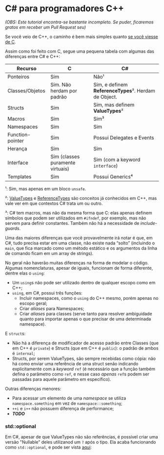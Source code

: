 C# para programadores C++
=========================

_(OBS: Este tutorial encontra-se bastante incompleto. Se puder, ficaremos
  gratos em receber um Pull Request seu)_

Se você veio de C++, o caminho é bem mais simples quanto
[se você viesse de C](from-c.md).

Assim como foi feito com C, segue uma pequena tabela com algumas das diferenças
entre C# e C++:

| Recurso          | C                                | C#                                                        |
|------------------|----------------------------------|-----------------------------------------------------------|
| Ponteiros        | Sim                              | Não¹                                                      |
| Classes/Objetos  | Sim. Não herdam por padrão       | Sim, e definem **ReferenceTypes**². Herdam de Object.     |
| Structs          | Sim                              | Sim, mas definem **ValueTypes**²                          |
| Macros           | Sim                              | Sim³                                                      |
| Namespaces       | Sim                              | Sim                                                       |
| Function-pointer | Sim                              | Possui Delegates e Events                                 |
| Herança          | Sim                              | Sim                                                       |
| Interface        | Sim (classes puramente virtuais) | Sim (com a keyword `interface`)                           |
| Templates        | Sim                              | Possui Generics⁴                                          |

¹: Sim, mas apenas em um bloco `unsafe`.

²: [ValueTypes](https://msdn.microsoft.com/en-us/library/s1ax56ch.aspx) e
   [ReferenceTypes](https://msdn.microsoft.com/en-us/library/490f96s2.aspx) são
   conceitos já conhecidos em C++, mas vale ver em que contextos C# trata um ou
   outro.

³: C# tem macros, mas não da mesma forma que C: elas apenas definem símbolos
   que podem ser utilizados em `#ifndef`, por exemplo, mas não servem para
   definir constantes. Também não há a necessidade de _include-guards_.

Uma das maiores diferenças que você provavelmente irá notar é que, em C#, tudo
precisa estar em uma classe, não existe nada “solto” (incluindo o `main`, que
fica marcado como um método estático e os argumentos da linha de comando ficam
em um array de strings).

No geral não haverão muitas diferenças na forma de modelar o código. Algumas
nomenclaturas, apesar de iguais, funcionam de forma diferente, dentre elas o
`using`:

- Um `using`s não pode ser utilizado dentro de qualquer escopo como em C++;
- `using`, em C#, possui três funções:
  - Incluir namespaces, como o `using` do C++ mesmo, porém apenas no escopo
    geral;
  - Criar _aliases_ para Namespaces;
  - Criar _aliases_ para classes (serve tanto para resolver ambiguidade quanto
    para importar apenas o que precisar de uma determinada namespace).

E `struct`s:

- Não há a diferença de modificador de acesso padrão entre Classes (que em C++
  é `private`) e Structs (que em C++ é `public`): o padrão de ambos é
  `internal`;
- Structs, por serem ValueTypes, são sempre recebidas como cópia: não há como
  enviar uma referência de uma struct senão indicando explicitamente com a
  _keyword_ `ref` (é necessário que a função também defina o parâmetro como
  `ref`, e nesse caso *apenas* `ref`s podem ser passadas para aquele parâmetro
  em específico).

Outras diferenças menores:

- Para acessar um elemento de uma _namespace_ se utiliza `namespace.something`
  em vez de `namespace::something`;
- `++i` e `i++` não possuem diferença de performance;
- ___TODO___

### std::optional

Em C#, apesar de que ValueTypes não são referências, é possível criar uma
versão "Nullable" deles utilizanod um `?` após o tipo. Ela acaba funcionando
como `std::optional`, e pode ser vista [aqui](some-features.md#nullables):
